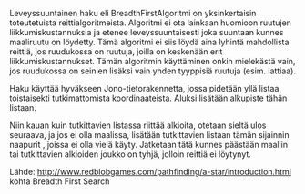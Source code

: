 Leveyssuuntainen haku eli BreadthFirstAlgoritmi on yksinkertaisin toteutetuista reittialgoritmeista. Algoritmi ei ota lainkaan huomioon ruutujen liikkumiskustannuksia ja etenee leveyssuuntaisesti joka suuntaan kunnes maaliruutu on löydetty. Tämä algoritmi ei siis löydä aina lyhintä mahdollista reittiä, jos ruudukossa on ruutuja, joilla on keskenään erit liikkumiskustannukset. Tämän algoritmin käyttäminen onkin mielekästä vain, jos ruudukossa on seinien lisäksi vain yhden tyyppisiä ruutuja (esim. lattiaa).

Haku käyttää hyväkseen Jono-tietorakennetta, jossa pidetään yllä listaa toistaisekti tutkimattomista koordinaateista. Aluksi lisätään alkupiste tähän listaan.

Niin kauan kuin tutkittavien listassa riittää alkioita, otetaan sieltä ulos seuraava, ja jos ei olla maalissa, lisätään tutkittavien listaan tämän sijainnin naapurit , joissa ei olla vielä käyty. Jatketaan tätä kunnes päästään maaliin tai tutkittavien alkioiden joukko on tyhjä, jolloin reittiä ei löytynyt.

Lähde: http://www.redblobgames.com/pathfinding/a-star/introduction.html kohta Breadth First Search
